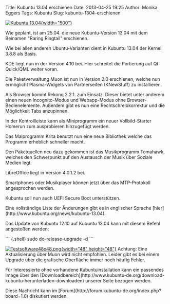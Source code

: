 Title: Kubuntu 13.04 erschienen
Date: 2013-04-25 19:25
Author: Monika Eggers
Tags: Kubuntu
Slug: kubuntu-1304-erschienen

[![Kubuntu
13.04](http://wiki.kubuntu-de.org/images/Kubuntu-banner-1304.png){width="500"}](/Datei:Kubuntu-banner-1304.png "Kubuntu 13.04")

</p>
Wie geplant, ist am 25.04. die neue Kubuntu-Version 13.04 mit dem
Beinamen "Raring Ringtail" erschienen.

</p>
<!--break--><!--break-->

Wie bei allen anderen Ubuntu-Varianten dient in Kubuntu 13.04 der Kernel
3.8.8 als Basis.

</p>
KDE liegt nun in der Version 4.10 bei. Hier schreitet die Portierung auf
Qt Quick/QML weiter voran.

</p>
Die Paketverwaltung Muon ist nun in Version 2.0 erschienen, welche nun
ermöglicht Plasma-Widgets von Partnerseiten (KNewStuff) zu installieren.

</p>
Als Browser kommt Rekonq 2.2.1. zum Einsatz. Dieser bietet unter anderem
einen neuen Incognito-Modus und Webapp-Modus ohne
Browser-Bedienelemente. Außerdem gibt es nun eine Rechtschreibkorrektur
und die Möglichkeit Tabs anzupinnen.

</p>
In der Kontrollleiste kann als Miniprogramm ein neuer Vollbild-Starter
Homerun zum ausprobieren hinzugefügt werden.

</p>
Das Malprogramm Krita benutzt nun eine neue Bibliothek welche das
Programm erheblich schneller macht.

</p>
Den Paketquellen neu dazu gekommen ist das Musikprogramm Tomahawk,
welches den Schwerpunkt auf den Austausch der Musik über Soziale Medien
legt.

</p>
LibreOffice liegt in Version 4.0.1.2 bei.

</p>
Smartphones oder Musikplayer können jetzt über das MTP-Protokoll
angesprochen werden.

</p>
Kubuntu soll nun auch UEFI Secure Boot unterstützen.

</p>
Eine vollständige Liste der Änderungen gibt es in englischer Sprache
[hier](http://www.kubuntu.org/news/kubuntu-13.04).

</p>
Das Update von Kubuntu 12.10 auf Kubuntu 13.04 kann mit diesem Befehl
angestoßen werden:

</p>
``` {.shell}
 sudo do-release-upgrade -d 
```

[![Testsoftware48x48.png](http://wiki.kubuntu-de.org/images/Testsoftware48x48.png){width="48"
height="48"}](/Datei:Testsoftware48x48.png) Achtung: Eine
Aktualisierung über Muon wird nicht empfohlen. Leider gibt es bei einem
Upgrade über die grafische Oberfläche immer noch häufig Fehler.

</p>
Für Interessierte ohne vorhandene Kubuntuinstallation kann ein passendes
Image über den
[Downloadbereich](http://www.kubuntu-de.org/download-kubuntu-herunterladen-downloaden)
unserer Seite bezogen werden.

</p>
Diese Nachricht kann im
[Forum](http://forum.kubuntu-de.org/index.php?board=1.0) diskutiert
werden.

</p>

